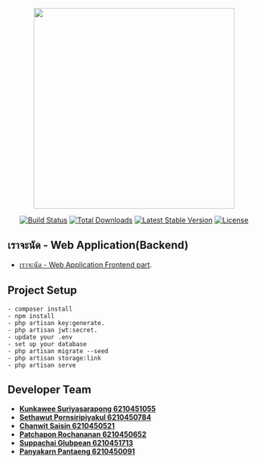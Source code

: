 <p align="center"><a href="https://laravel.com" target="_blank"><img src="https://raw.githubusercontent.com/laravel/art/master/logo-lockup/5%20SVG/2%20CMYK/1%20Full%20Color/laravel-logolockup-cmyk-red.svg" width="400"></a></p>

<p align="center">
<a href="https://travis-ci.org/laravel/framework"><img src="https://travis-ci.org/laravel/framework.svg" alt="Build Status"></a>
<a href="https://packagist.org/packages/laravel/framework"><img src="https://img.shields.io/packagist/dt/laravel/framework" alt="Total Downloads"></a>
<a href="https://packagist.org/packages/laravel/framework"><img src="https://img.shields.io/packagist/v/laravel/framework" alt="Latest Stable Version"></a>
<a href="https://packagist.org/packages/laravel/framework"><img src="https://img.shields.io/packagist/l/laravel/framework" alt="License"></a>
</p>

## เราจะนัด - Web Application(Backend)
- [เราจะนัด - Web Application Frontend part](https://github.com/testOrgWebTech/prototype-project-front).
## Project Setup
```
- composer install
- npm install
- php artisan key:generate.
- php artisan jwt:secret.
- update your .env
- set up your database
- php artisan migrate --seed
- php artisan storage:link
- php artisan serve
```

## Developer Team

- **[Kunkawee Suriyasarapong 6210451055](https://github.com/Gruszht6215)**
- **[Sethawut Pornsiripiyakul 6210450784](https://github.com/sethawutoff)**
- **[Chanwit Saisin 6210450521](https://github.com/ChanwitSS)**
- **[Patchapon Rochananan 6210450652](https://github.com/JimmyPatchapon)**
- **[Suppachai Glubpean 6210451713](https://github.com/suppachaidol)**
- **[Panyakarn Pantaeng 6210450091](https://github.com/lynnsentinel)**
